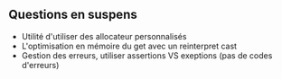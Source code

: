 
## Questions en suspens

- Utilité d'utiliser des allocateur personnalisés
- L'optimisation en mémoire du get avec un reinterpret cast
- Gestion des erreurs, utiliser assertions VS exeptions (pas de codes d'erreurs)
